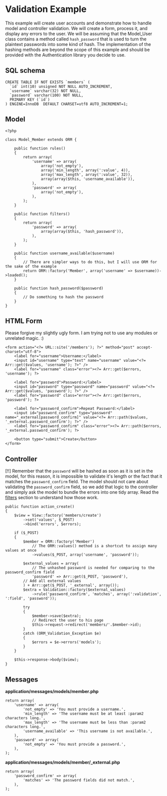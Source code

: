 # Validation Example

This example will create user accounts and demonstrate how to handle model and controller validation. We will create a form, process it, and display any errors to the user. We will be assuming that the Model_User class contains a method called `hash_password` that is used to turn the plaintext passwords into some kind of hash. The implementation of the hashing methods are beyond the scope of this example and should be provided with the Authentication library you decide to use.

## SQL schema

    CREATE TABLE IF NOT EXISTS `members` (
      `id` int(10) unsigned NOT NULL AUTO_INCREMENT,
      `username` varchar(32) NOT NULL,
      `password` varchar(100) NOT NULL,
      PRIMARY KEY (`id`)
    ) ENGINE=InnoDB  DEFAULT CHARSET=utf8 AUTO_INCREMENT=1;

## Model

    <?php

    class Model_Member extends ORM {

    	public function rules()
    	{
    		return array(
    			'username' => array(
    				array('not_empty'),
    				array('min_length', array(':value', 4)),
    				array('max_length', array(':value', 32)),
    				array(array($this, 'username_available')),
    			),
    			'password' => array(
    				array('not_empty'),
    			),
    		);
    	}

    	public function filters()
    	{
    		return array(
    			'password' => array(
    				array(array($this, 'hash_password')),
    			),
    		);
    	}

    	public function username_available($username)
    	{
    		// There are simpler ways to do this, but I will use ORM for the sake of the example
    		return ORM::factory('Member', array('username' => $username))->loaded();
    	}

    	public function hash_password($password)
    	{
    		// Do something to hash the password
    	}
    }

## HTML Form

Please forgive my slightly ugly form. I am trying not to use any modules or unrelated magic. :)

    <form action="<?= URL::site('/members'); ?>" method="post" accept-charset="utf-8">
    	<label for="username">Username:</label>
    	<input id="username" type="text" name="username" value="<?= Arr::get($values, 'username'); ?>" />
    	<label for="username" class="error"><?= Arr::get($errors, 'username'); ?>

    	<label for="password">Password:</label>
    	<input id="password" type="password" name="password" value="<?= Arr::get($values, 'password'); ?>" />
    	<label for="password" class="error"><?= Arr::get($errors, 'password'); ?>

    	<label for="password_confirm">Repeat Password:</label>
    	<input id="password_confirm" type="password" name="_external[password_confirm]" value="<?= Arr::path($values, '_external.password_confirm'); ?>" />
    	<label for="password_confirm" class="error"><?= Arr::path($errors, '_external.password_confirm'); ?>

    	<button type="submit">Create</button>
    </form>

## Controller

[!!] Remember that the `password` will be hashed as soon as it is set in the model, for this reason, it is impossible to validate it's length or the fact that it matches the `password_confirm` field. The model should not care about validating the `password_confirm` field, so we add that logic to the controller and simply ask the model to bundle the errors into one tidy array. Read the [filters](filters) section to understand how those work.

    public function action_create()
    {
    	$view = View::factory('members/create')
    		->set('values', $_POST)
    		->bind('errors', $errors);

    	if ($_POST)
    	{
    		$member = ORM::factory('Member')
    			// The ORM::values() method is a shortcut to assign many values at once
    			->values($_POST, array('username', 'password'));

    		$external_values = array(
    			// The unhashed password is needed for comparing to the password_confirm field
    			'password' => Arr::get($_POST, 'password'),
    		// Add all external values
    		) + Arr::get($_POST, '_external', array());
    		$extra = Validation::factory($external_values)
    			->rule('password_confirm', 'matches', array(':validation', ':field', 'password'));

    		try
    		{
    			$member->save($extra);
    			// Redirect the user to his page
    			$this->request->redirect('members/'.$member->id);
    		}
    		catch (ORM_Validation_Exception $e)
    		{
    			$errors = $e->errors('models');
    		}
    	}

    	$this->response->body($view);
    }

## Messages

**application/messages/models/member.php**

    return array(
    	'username' => array(
    		'not_empty' => 'You must provide a username.',
    		'min_length' => 'The username must be at least :param2 characters long.',
    		'max_length' => 'The username must be less than :param2 characters long.',
    		'username_available' => 'This username is not available.',
    	),
    	'password' => array(
    		'not_empty' => 'You must provide a password.',
    	),
    );

**application/messages/models/member/\_external.php**

    return array(
    	'password_confirm' => array(
    		'matches' => 'The password fields did not match.',
    	),
    );
